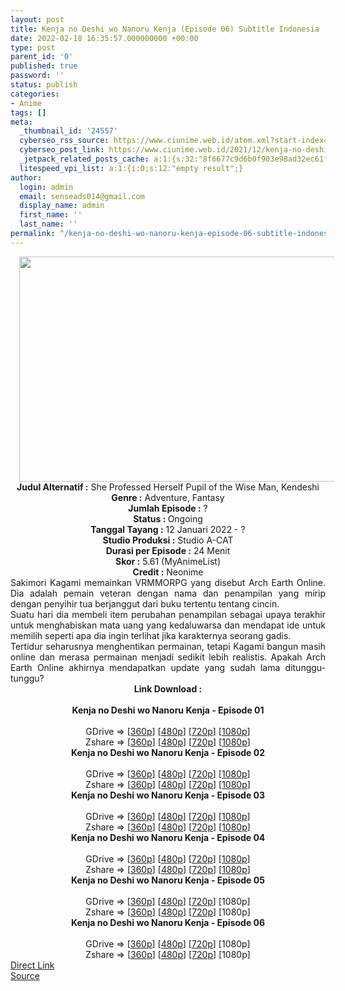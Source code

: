 ```yaml
---
layout: post
title: Kenja no Deshi wo Nanoru Kenja (Episode 06) Subtitle Indonesia
date: 2022-02-18 16:35:57.000000000 +00:00
type: post
parent_id: '0'
published: true
password: ''
status: publish
categories:
- Anime
tags: []
meta:
  _thumbnail_id: '24557'
  cyberseo_rss_source: https://www.ciunime.web.id/atom.xml?start-index=1
  cyberseo_post_link: https://www.ciunime.web.id/2021/12/kenja-no-deshi-wo-nanoru-kenja-subtitle.html
  _jetpack_related_posts_cache: a:1:{s:32:"8f6677c9d6b0f903e98ad32ec61f8deb";a:2:{s:7:"expires";i:1657181139;s:7:"payload";a:3:{i:0;a:1:{s:2:"id";i:24997;}i:1;a:1:{s:2:"id";i:25209;}i:2;a:1:{s:2:"id";i:25180;}}}}
  litespeed_vpi_list: a:1:{i:0;s:12:"empty result";}
author:
  login: admin
  email: senseads014@gmail.com
  display_name: admin
  first_name: ''
  last_name: ''
permalink: "/kenja-no-deshi-wo-nanoru-kenja-episode-06-subtitle-indonesia/"
---
```

<div class="separator" style="clear: both; text-align: center;"><a href="https://blogger.googleusercontent.com/img/a/AVvXsEi5BeyUTFvqXmLCWj3sNMcK63gJSNHf6ycgMaXer_VwWNJjxwgdLh425MI4FVwn8HS3aGXBNKgkYAkA6me4wmuuVt1SVRjZVyfRsiLJtZtIHOUeZCV7-A4TgES5w9docC7KKdvxI2Rvq6lUiMyEPDeV6yy5ixunYE6V54-D9JbwFAcQ5-zsAVs48HML=s1280" style="margin-left: 1em; margin-right: 1em;"><img border="0" data-original-height="720" data-original-width="1280" height="360" src="{{ site.baseurl }}/assets/2022/02/AVvXsEi5BeyUTFvqXmLCWj3sNMcK63gJSNHf6ycgMaXer_VwWNJjxwgdLh425MI4FVwn8HS3aGXBNKgkYAkA6me4wmuuVt1SVRjZVyfRsiLJtZtIHOUeZCV7-A4TgES5w9docC7KKdvxI2Rvq6lUiMyEPDeV6yy5ixunYE6V54-D9JbwFAcQ5-zsAVs48HML=w640-h360" width="640" /></a></div>
<div class="separator" style="clear: both; text-align: center;"></div>
<div style="text-align: center;"><b>Judul</b><b><b> Alternatif</b> :</b> She Professed Herself Pupil of the Wise Man, Kendeshi</div>
<div style="text-align: center;"><b><b>Genre :</b></b> Adventure, Fantasy</div>
<div style="text-align: center;"><b>Jumlah Episode :</b> ?<br /><b>Status :&nbsp;</b>Ongoing<br /><b>Tanggal Tayang :</b> 12 Januari 2022 - ?<br /><b>Studio Produksi :</b>&nbsp;Studio A-CAT<br /><b>Durasi per Episode :</b> 24 Menit</div>
<div style="text-align: center;"><b>Skor :</b> 5.61 (MyAnimeList)</div>
<div style="text-align: center;"><b>Credit :</b>&nbsp;Neonime</div>
<div style="text-align: center;"></div>
<div style="text-align: justify;">
<div>Sakimori Kagami memainkan VRMMORPG yang disebut Arch Earth Online. Dia adalah pemain veteran dengan nama dan penampilan yang mirip dengan penyihir tua berjanggut dari buku tertentu tentang cincin.</div>
<div></div>
<div>Suatu hari dia membeli item perubahan penampilan sebagai upaya terakhir untuk menghabiskan mata uang yang kedaluwarsa dan mendapat ide untuk memilih seperti apa dia ingin terlihat jika karakternya seorang gadis.</div>
<div></div>
<div>Tertidur seharusnya menghentikan permainan, tetapi Kagami bangun masih online dan merasa permainan menjadi sedikit lebih realistis. Apakah Arch Earth Online akhirnya mendapatkan update yang sudah lama ditunggu-tunggu?</div>
</div>
<div style="text-align: justify;"></div>
<div style="text-align: justify;"></div>
<div style="text-align: center;">
<div style="text-align: center;">
<div style="text-align: left;">
<div style="text-align: center;"><b>Link Download :</b></div>
<div style="text-align: center;"><b><br /></b></div>
<div style="text-align: center;"><span style="text-align: left;"><b>Kenja no Deshi wo Nanoru Kenja</b></span><b>&nbsp;- Episode 01</b></div>
<div style="text-align: center;"><b><br /></b></div>
<div style="text-align: center;">GDrive =&gt; [<a href="https://www.mp4upload.com/hg5thg5wr39y" target="_blank" rel="noopener">360p</a>] [<a href="https://acefile.co/f/65043291/neonime_kenja-no-deshi-01-480p-zip" target="_blank" rel="noopener">480p</a>] [<a href="https://acefile.co/f/65043377/neonime_kenja-no-deshi-01-720p-zip" target="_blank" rel="noopener">720p</a>] [<a href="https://acefile.co/f/65043595/neonime_kenja-no-deshi-01-1080p-zip" target="_blank" rel="noopener">1080p</a>]</div>
<div style="text-align: center;">Zshare =&gt; [<a href="https://www44.zippyshare.com/v/7bOYXRme/file.html" target="_blank" rel="noopener">360p</a>] [<a href="https://www100.zippyshare.com/v/wAkCYPQo/file.html" target="_blank" rel="noopener">480p</a>] [<a href="https://www88.zippyshare.com/v/IgsHrjCG/file.html" target="_blank" rel="noopener">720p</a>] [<a href="https://www13.zippyshare.com/v/T6qzJsTz/file.html" target="_blank" rel="noopener">1080p</a>]</div>
<div style="text-align: center;"></div>
<div style="text-align: center;">
<div><span style="text-align: left;"><b>Kenja no Deshi wo Nanoru Kenja</b></span><b>&nbsp;- Episode 02</b></div>
<div><b><br /></b></div>
<div>GDrive =&gt; [<a href="https://www.mp4upload.com/5z35vzgez3wz" target="_blank" rel="noopener">360p</a>] [<a href="https://www.mp4upload.com/xzeq73ufkmyb" target="_blank" rel="noopener">480p</a>] [<a href="https://www.mp4upload.com/1mnt0w9jptzf" target="_blank" rel="noopener">720p</a>] [<a href="https://mir.cr/JJ1WE5Q6" target="_blank" rel="noopener">1080p</a>]</div>
<div>Zshare =&gt; [<a href="https://www67.zippyshare.com/v/wjMWWxox/file.html" target="_blank" rel="noopener">360p</a>] [<a href="https://www1.zippyshare.com/v/R6g9qs02/file.html" target="_blank" rel="noopener">480p</a>] [<a href="https://www65.zippyshare.com/v/n5Fw2mZU/file.html" target="_blank" rel="noopener">720p</a>] [<a href="https://www85.zippyshare.com/v/Sq0I4MfN/file.html" target="_blank" rel="noopener">1080p</a>]</div>
<div></div>
<div>
<div><span style="text-align: left;"><b>Kenja no Deshi wo Nanoru Kenja</b></span><b>&nbsp;- Episode 03</b></div>
<div><b><br /></b></div>
<div>GDrive =&gt; [<a href="https://www.mp4upload.com/jr1ncyxteifu" target="_blank" rel="noopener">360p</a>] [<a href="https://acefile.co/f/66291195/neonime_kenja-no-deshi-03-480p-zip" target="_blank" rel="noopener">480p</a>] [<a href="https://acefile.co/f/66291197/neonime_kenja-no-deshi-03-720p-zip" target="_blank" rel="noopener">720p</a>] [<a href="https://acefile.co/f/66291199/neonime_kenja-no-deshi-03-1080p-zip" target="_blank" rel="noopener">1080p</a>]</div>
<div>Zshare =&gt; [<a href="https://www96.zippyshare.com/v/r2xH34Hw/file.html" target="_blank" rel="noopener">360p</a>] [<a href="https://www24.zippyshare.com/v/drc18ARj/file.html" target="_blank" rel="noopener">480p</a>] [<a href="https://www43.zippyshare.com/v/f12ZAt0r/file.html" target="_blank" rel="noopener">720p</a>] [<a href="https://www49.zippyshare.com/v/xeYGZetj/file.html" target="_blank" rel="noopener">1080p</a>]</div>
</div>
<div></div>
<div>
<div><span style="text-align: left;"><b>Kenja no Deshi wo Nanoru Kenja</b></span><b>&nbsp;- Episode 04</b></div>
<div><b><br /></b></div>
<div>GDrive =&gt; [<a href="https://www.mp4upload.com/8jj97aia8wfh" target="_blank" rel="noopener">360p</a>] [<a href="https://acefile.co/f/66891281/neonime_kenja-no-deshi-04-480p-zip" target="_blank" rel="noopener">480p</a>] [<a href="https://acefile.co/f/66891415/neonime_kenja-no-deshi-04-720p-zip" target="_blank" rel="noopener">720p</a>] [<a href="https://acefile.co/f/66891594/neonime_kenja-no-deshi-04-1080p-zip" target="_blank" rel="noopener">1080p</a>]</div>
<div>Zshare =&gt; [<a href="https://www89.zippyshare.com/v/CarPvx0V/file.html" target="_blank" rel="noopener">360p</a>] [<a href="https://www54.zippyshare.com/v/gshxBSj8/file.html" target="_blank" rel="noopener">480p</a>] [<a href="https://www27.zippyshare.com/v/3Iigdtg2/file.html" target="_blank" rel="noopener">720p</a>] [<a href="https://www92.zippyshare.com/v/MFM4K4f5/file.html" target="_blank" rel="noopener">1080p</a>]</div>
</div>
<div></div>
<div>
<div><span style="text-align: left;"><b>Kenja no Deshi wo Nanoru Kenja</b></span><b>&nbsp;- Episode 05</b></div>
<div><b><br /></b></div>
<div>GDrive =&gt; [<a href="https://www.mp4upload.com/05kgmchymumj" target="_blank" rel="noopener">360p</a>] [<a href="https://www.mp4upload.com/70cq7jmjudzt" target="_blank" rel="noopener">480p</a>] [<a href="https://www.mp4upload.com/507527noqng5" target="_blank" rel="noopener">720p</a>] [1080p]</div>
<div>Zshare =&gt; [<a href="https://www56.zippyshare.com/v/5Qt4EKyo/file.html" target="_blank" rel="noopener">360p</a>] [<a href="https://www56.zippyshare.com/v/bN57tHSJ/file.html" target="_blank" rel="noopener">480p</a>] [<a href="https://www56.zippyshare.com/v/jpliFwBc/file.html" target="_blank" rel="noopener">720p</a>] [1080p]</div>
</div>
<div></div>
<div>
<div><span style="text-align: left;"><b>Kenja no Deshi wo Nanoru Kenja</b></span><b>&nbsp;- Episode 06</b></div>
<div><b><br /></b></div>
<div>GDrive =&gt; [<a href="http://www.solidfiles.com/v/ZZ4rNppRvLkDY" target="_blank" rel="noopener">360p</a>] [<a href="http://www.solidfiles.com/v/W8Z7ra5aDDXGQ" target="_blank" rel="noopener">480p</a>] [<a href="http://www.solidfiles.com/v/Kna7GAkLGKG5M" target="_blank" rel="noopener">720p</a>] [1080p]</div>
<div>Zshare =&gt; [<a href="https://www95.zippyshare.com/v/PTbtFFCX/file.html" target="_blank" rel="noopener">360p</a>] [<a href="https://www95.zippyshare.com/v/TP0VtPAY/file.html" target="_blank" rel="noopener">480p</a>] [<a href="https://www95.zippyshare.com/v/p3coVulX/file.html" target="_blank" rel="noopener">720p</a>] [1080p]</div>
</div>
</div>
</div>
</div>
</div>
<link rel="stylesheet" href="https://cdnjs.cloudflare.com/ajax/libs/font-awesome/4.7.0/css/font-awesome.min.css" />
<div class="divbtn"> <a href="https://handymansurrender.com/fihup8buzv?key=94550f7ce39444073321dde3b8782f97" class="btn"><i class="fa fa-download"></i> Direct Link</a> <br /><a href="https://www.ciunime.web.id/2021/12/kenja-no-deshi-wo-nanoru-kenja-subtitle.html">Source</a> </div>
